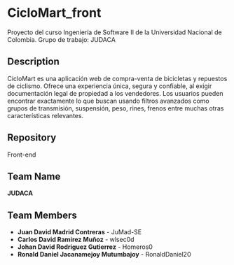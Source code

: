 # CicloMart_front
Proyecto del curso Ingeniería de Software II de la Universidad Nacional de Colombia. Grupo de trabajo: JUDACA

## Description

CicloMart es una aplicación web de compra-venta de bicicletas y repuestos de ciclismo. Ofrece una experiencia única, segura y confiable, al exigir documentación legal de propiedad a los vendedores. Los usuarios pueden encontrar exactamente lo que buscan usando filtros avanzados como grupos de transmisión, suspensión, peso, rines, frenos entre muchas otras características relevantes. 

## Repository
Front-end

## Team Name 
**JUDACA** 

## Team Members 
- **Juan David Madrid Contreras** - JuMad-SE 
- **Carlos David Ramirez Muñoz** - wlsec0d 
- **Johan David Rodriguez Gutierrez** - Homeros0 
- **Ronald Daniel Jacanamejoy Mutumbajoy** - RonaldDaniel20

